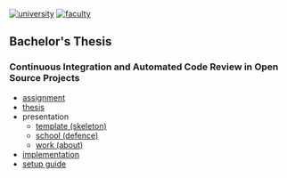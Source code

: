 [![university](https://img.shields.io/badge/university-Brno%20University%20of%20Technology-red.svg)](https://www.vutbr.cz/en/)
[![faculty](https://img.shields.io/badge/faculty-Faculty%20of%20Information%20Technology-blue.svg)](http://www.fit.vutbr.cz/.en)

## Bachelor's Thesis

### Continuous Integration and Automated Code Review in Open Source Projects

* [assignment](https://github.com/europ/VUTBR-FIT-BT/blob/master/PDF/assignment.pdf)
* [thesis](https://github.com/europ/VUTBR-FIT-BT/blob/master/PDF/thesis.pdf)
* presentation
  * [template (skeleton)](https://github.com/europ/VUTBR-FIT-BT/blob/master/PDF/presentation.pdf)
  * [school (defence)](https://github.com/europ/VUTBR-FIT-BT/blob/master/presentation_defence/presentation.pdf)
  * [work (about)](https://github.com/europ/VUTBR-FIT-BT/blob/master/presentation_redhat/ManageIQ%20Bot.pdf)
* [implementation](https://github.com/europ/VUTBR-FIT-BT/blob/master/PRs.md)
* [setup guide](https://github.com/europ/VUTBR-FIT-BT-IMPL)<br><br>
